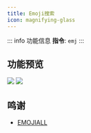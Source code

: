 ```yaml
---
title: Emoji搜索
icon: magnifying-glass
---
```


::: info 功能信息
**指令**: `emj`
:::

## 功能预览

![](https://img.155155155.xyz/i/2024/03/6609336ded50f.webp)
![](https://img.155155155.xyz/i/2024/03/66093379b5ef3.webp)

## 鸣谢

- [EMOJIALL](https://www.emojiall.com/zh-hans)